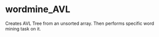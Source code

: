 # wordmine_AVL

Creates AVL Tree from an unsorted array. Then performs specific word mining task on it.

